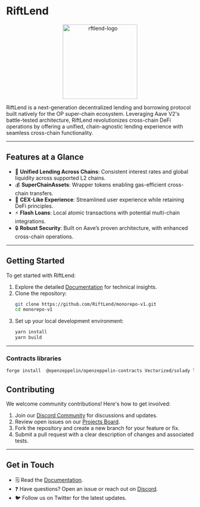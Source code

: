 # RiftLend

<div align="center">
  <img src="./assets/riftlend-dark-red.png" alt="rftlend-logo" width="200" height="200" />
</div>

RiftLend is a next-generation decentralized lending and borrowing protocol built natively for the OP super-chain ecosystem. Leveraging Aave V2's battle-tested architecture, RiftLend revolutionizes cross-chain DeFi operations by offering a unified, chain-agnostic lending experience with seamless cross-chain functionality.

---

## Features at a Glance

- 🔗 **Unified Lending Across Chains**: Consistent interest rates and global liquidity across supported L2 chains.
- 💰 **SuperChainAssets**: Wrapper tokens enabling gas-efficient cross-chain transfers.
- 🏦 **CEX-Like Experience**: Streamlined user experience while retaining DeFi principles.
- ⚡ **Flash Loans**: Local atomic transactions with potential multi-chain integrations.
- 🔒 **Robust Security**: Built on Aave’s proven architecture, with enhanced cross-chain operations.

---

## Getting Started

To get started with RiftLend:

1. Explore the detailed [Documentation](./Documentation.md) for technical insights.
2. Clone the repository:
   ```bash
   git clone https://github.com/RiftLend/monorepo-v1.git
   cd monorepo-v1
   ```
3. Set up your local development environment:
   ```bash
   yarn install
   yarn build
   ```

---

### Contracts libraries

```bash
forge install  @openzeppelin/openzeppelin-contracts Vectorized/solady layerzero-labs/devtools layerzero-labs/layerzero-v1 layerzero-labs/layerzero-v2  GNSPS/solidity-bytes-utils --no-commit

```

## Contributing

We welcome community contributions! Here's how to get involved:

1. Join our [Discord Community](https://discord.gg/B4HxhA55d2) for discussions and updates.
2. Review open issues on our [Projects Board](https://github.com/RiftLend/monorepo-v1/projects).
3. Fork the repository and create a new branch for your feature or fix.
4. Submit a pull request with a clear description of changes and associated tests.

---

## Get in Touch

- 🗒️ Read the [Documentation](./Documentation.md).
- ❓ Have questions? Open an issue or reach out on [Discord](https://discord.gg/B4HxhA55d2).
- 🐦 Follow us on Twitter for the latest updates.

